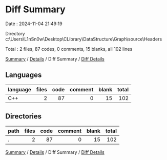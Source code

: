 # Diff Summary

Date : 2024-11-04 21:49:19

Directory c:\\Users\\L1nSn0w\\Desktop\\CLibrary\\DataStructure\\Graph\\source\\Headers

Total : 2 files,  87 codes, 0 comments, 15 blanks, all 102 lines

[Summary](results.md) / [Details](details.md) / Diff Summary / [Diff Details](diff-details.md)

## Languages
| language | files | code | comment | blank | total |
| :--- | ---: | ---: | ---: | ---: | ---: |
| C++ | 2 | 87 | 0 | 15 | 102 |

## Directories
| path | files | code | comment | blank | total |
| :--- | ---: | ---: | ---: | ---: | ---: |
| . | 2 | 87 | 0 | 15 | 102 |

[Summary](results.md) / [Details](details.md) / Diff Summary / [Diff Details](diff-details.md)